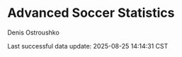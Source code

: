 # Advanced Soccer Statistics
Denis Ostroushko

<!-- gfm -->

Last successful data update: 2025-08-25 14:14:31 CST
